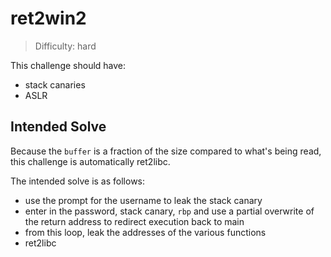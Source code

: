 # ret2win2

>Difficulty: hard

This challenge should have:

- stack canaries
- ASLR

## Intended Solve

Because the `buffer` is a fraction of the size compared to what's being read, this challenge is automatically ret2libc.

The intended solve is as follows:

- use the prompt for the username to leak the stack canary
- enter in the password, stack canary, `rbp` and use a partial overwrite of the return address to redirect execution back to main
- from this loop, leak the addresses of the various functions
- ret2libc
